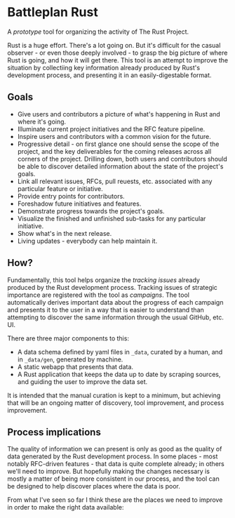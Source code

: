 # Battleplan Rust

A *prototype* tool for organizing the activity of The Rust Project.

Rust is a huge effort. There's a lot going on. But it's difficult for
the casual observer - or even those deeply involved - to grasp the big
picture of where Rust is going, and how it will get there. This tool
is an attempt to improve the situation by collectiing key information
already produced by Rust's development process, and presenting it in
an easily-digestable format.

## Goals

- Give users and contributors a picture of what's happening in Rust
  and where it's going.
- Illuminate current project initiatives and the RFC feature pipeline.
- Inspire users and contributors with a common vision for the future.
- Progressive detail - on first glance one should sense the scope
  of the project, and the key deliverables for the coming releases
  across all corners of the project. Drilling down, both users
  and contributors should be able to discover detailed information
  about the state of the project's goals.
- Link all relevant issues, RFCs, pull reuests, etc. associated with
  any particular feature or initiative.
- Provide entry points for contributors.
- Foreshadow future initiatives and features.
- Demonstrate progress towards the project's goals.
- Visualize the finished and unfinished sub-tasks for any particular
  initiative.
- Show what's in the next release.
- Living updates - everybody can help maintain it.

## How?

Fundamentally, this tool helps organize the *tracking issues* already
produced by the Rust development process. Tracking issues of strategic
importance are registered with the tool as *campaigns*. The tool
automatically derives important data about the progress of each
campaign and presents it to the user in a way that is easier to
understand than attempting to discover the same information through
the usual GitHub, etc. UI.

There are three major components to this:

- A data schema defined by yaml files in `_data`, curated by a human,
  and in `_data/gen`, generated by machine.
- A static webapp that presents that data.
- A Rust application that keeps the data up to date by scraping
  sources, and guiding the user to improve the data set.

It is intended that the manual curation is kept to a minimum, but
achieving that will be an ongoing matter of discovery, tool
improvement, and process improvement.

## Process implications

The quality of information we can present is only as good as the
quality of data generated by the Rust development process. In some
places - most notably RFC-driven features - that data is quite
complete already; in others we'll need to improve. But hopefully
making the changes necessary is mostly a matter of being more
consistent in our process, and the tool can be designed to help
discover places where the data is poor.

From what I've seen so far I think these are the places we need
to improve in order to make the right data available:



